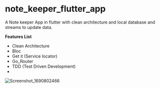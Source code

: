 # note_keeper_flutter_app

A Note keeper App in flutter with clean architecture and local database and streams to update data.


**Features List**

* Clean Architecture
* Bloc
* Get it (Service locator)
* Go_Router
* TDD (Test Driven Development)
* 
  

  
![Screenshot_1690802466](https://github.com/namankk/note_keeper_flutter_app/assets/42471501/5e113395-7d84-4d70-8b6d-54f70c52ede2)

